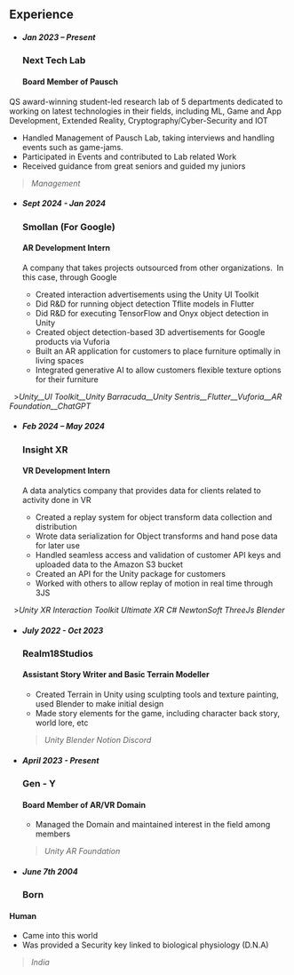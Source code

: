 ## Experience

- ##### Jan 2023 – Present

  ### Next Tech Lab

  #### Board Member of Pausch
  
QS award-winning student-led research lab of 5 departments dedicated to working
on latest technologies in their fields, including ML, Game and App Development,
Extended Reality, Cryptography/Cyber-Security and IOT

  - Handled Management of Pausch Lab, taking interviews and handling events such
as game-jams.
  - Participated in Events and contributed to Lab related Work
  - Received guidance from great seniors and guided my juniors

  > _Management_


- ##### Sept 2024 - Jan 2024

  ### Smollan (For Google)

  #### AR Development Intern

  A company that takes projects outsourced from other organizations.  In this case, through Google

  - Created interaction advertisements using the Unity UI Toolkit
  - Did R&D for running object detection Tflite models in Flutter
  - Did R&D for executing TensorFlow and Onyx object detection in Unity
  - Created object detection-based 3D advertisements for Google products via Vuforia
  - Built an AR application for customers to place furniture optimally in living spaces
  - Integrated generative AI to allow customers flexible texture options for their furniture

  >_Unity__UI Toolkit__Unity Barracuda__Unity Sentris__Flutter__Vuforia__AR Foundation__ChatGPT_

- ##### Feb 2024 – May 2024

  ### Insight XR

  #### VR Development Intern
  
  A data analytics company that provides data for clients related to activity done in VR

  - Created a replay system for object transform data collection and distribution
  - Wrote data serialization for Object transforms and hand pose data for later use
  - Handled seamless access and validation of customer API keys and uploaded data to the Amazon S3 bucket
  - Created an API for the Unity package for customers
  - Worked with others to allow replay of motion in real time through 3JS

  >_Unity_ _XR Interaction Toolkit_ _Ultimate XR_ _C#_ _NewtonSoft_ _ThreeJs_ _Blender_

- ##### July 2022 - Oct 2023

  ### Realm18Studios

  #### Assistant Story Writer and Basic Terrain Modeller
  
  - Created Terrain in Unity using sculpting tools and texture painting, used Blender
to make initial design
  - Made story elements for the game, including character back story, world lore, etc

  > _Unity_ _Blender_ _Notion_ _Discord_

- ##### April 2023 - Present

  ### Gen - Y

  #### Board Member of AR/VR Domain
  
  - Managed the Domain and maintained interest in the field among members

  > _Unity_ _AR Foundation_


- ##### June 7th 2004
  ### Born
#### Human
  
  - Came into this world
  - Was provided a Security key linked to biological physiology (D.N.A)

  > _India_

<style lang="scss">
  @import '../styles/theme.scss';

  :global(.wrapper) > ul {
    position: relative;

    &::before {
      background-color: lighten($background-color, 5%);
      bottom: 0;
      content: ' ';
      left: 20%;
      margin-left: -1px;
      position: absolute;
      top: 0;
      width: 2px;
    }

    > li {
      margin: 0 0 0 20%;
      max-width: 66em;
      padding-left: 2em;
      position: relative;
      width: 80%;

      + li {
        margin-top: 3em;
      }

      > h3 {
        line-height: 1.1;
      }

      > h5 {
        background: darken($heading-color, 2%);
        border-radius: 8px;
        padding: 2px 10px;
        position: absolute;
        right: 104%;
        text-shadow: 0 1px darken($heading-color, 30%);
        white-space: nowrap;
      }

      &::before {
        left: 0;
        margin: 0;
        position: absolute;
        transform: translateX(-50%);
      }
    }

    @media screen and (max-width: 1022px) {
      &::before {
        left: -1.2em;
      }

      > li {
        margin-left: 0;
        max-width: 100%;
        padding-left: 0.5em;
        width: 100%;

        > h5 {
          display: inline-block;
          margin-bottom: 1.2em;
          position: static;
          right: auto;
        }

        &::before {
          transform: translateX(-1.5em);
        }
      }
    }
  }
</style>
